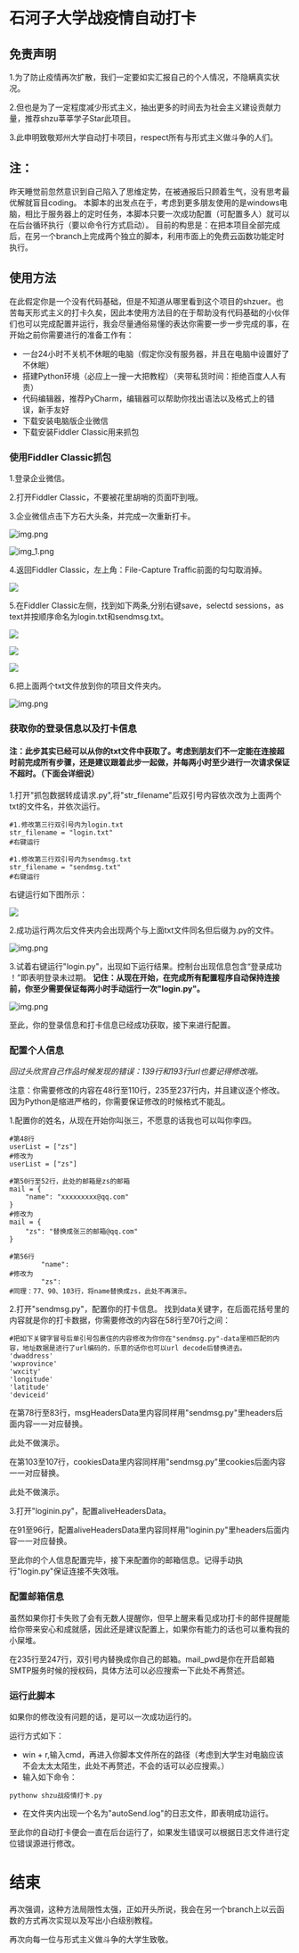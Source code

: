 # 石河子大学战疫情自动打卡
## 免责声明
1.为了防止疫情再次扩散，我们一定要如实汇报自己的个人情况，不隐瞒真实状况。

2.但也是为了一定程度减少形式主义，抽出更多的时间去为社会主义建设贡献力量，推荐shzu莘莘学子Star此项目。

3.此申明致敬郑州大学自动打卡项目，respect所有与形式主义做斗争的人们。

## 注：
昨天睡觉前忽然意识到自己陷入了思维定势，在被通报后只顾着生气，没有思考最优解就盲目coding。
本脚本的出发点在于，考虑到更多朋友使用的是windows电脑，相比于服务器上的定时任务，本脚本只要一次成功配置（可配置多人）就可以在后台循环执行（要以命令行方式启动）。
目前的构思是：在把本项目全部完成后，在另一个branch上完成两个独立的脚本，利用市面上的免费云函数功能定时执行。

## 使用方法
在此假定你是一个没有代码基础，但是不知道从哪里看到这个项目的shzuer。也苦每天形式主义的打卡久矣，因此本使用方法目的在于帮助没有代码基础的小伙伴们也可以完成配置并运行，我会尽量通俗易懂的表达你需要一步一步完成的事，在开始之前你需要进行的准备工作有：
- 一台24小时不关机不休眠的电脑（假定你没有服务器，并且在电脑中设置好了不休眠）
- 搭建Python环境（必应上一搜一大把教程）（夹带私货时间：拒绝百度人人有责）
- 代码编辑器，推荐PyCharm，编辑器可以帮助你找出语法以及格式上的错误，新手友好
- 下载安装电脑版企业微信
- 下载安装Fiddler Classic用来抓包
### 使用Fiddler Classic抓包

1.登录企业微信。

2.打开Fiddler Classic，不要被花里胡哨的页面吓到哦。

3.企业微信点击下方石大头条，并完成一次重新打卡。

![img.png](images/sdtt.png)


![img_1.png](images/dk.png)

4.返回Fiddler Classic，左上角：File-Capture Traffic前面的勾勾取消掉。

![](images/CaptureTraffic.png)

5.在Fiddler Classic左侧，找到如下两条,分别右键save，selectd sessions，as text并按顺序命名为login.txt和sendmsg.txt。

![](images/appso.png)

![](images/msg.png)

![](images/save.png)

6.把上面两个txt文件放到你的项目文件夹内。

![img.png](images/txt.png)

### 获取你的登录信息以及打卡信息

#### 注：此步其实已经可以从你的txt文件中获取了。考虑到朋友们不一定能在连接超时前完成所有步骤，还是建议跟着此步一起做，并每两小时至少进行一次请求保证不超时。（下面会详细说）
1.打开"抓包数据转成请求.py",将"str_filename"后双引号内容依次改为上面两个txt的文件名，并依次运行。
```
#1.修改第三行双引号内为login.txt
str_filename = "login.txt"
#右键运行

#1.修改第三行双引号内为sendmsg.txt
str_filename = "sendmsg.txt"
#右键运行
```

右键运行如下图所示：

![](images/yunxing.png)

2.成功运行两次后文件夹内会出现两个与上面txt文件同名但后缀为.py的文件。

![img.png](images/2py.png)

3.试着右键运行"login.py"，出现如下运行结果。控制台出现信息包含“登录成功 ！”即表明登录未过期。
**记住：从现在开始，在完成所有配置程序自动保持连接前，你至少需要保证每两小时手动运行一次"login.py"。**

![img.png](images/loginrun.png)

至此，你的登录信息和打卡信息已经成功获取，接下来进行配置。

### 配置个人信息

_回过头欣赏自己作品时候发现的错误：139行和193行url也要记得修改哦。_

注意：你需要修改的内容在48行至110行，235至237行内，并且建议逐个修改。因为Python是缩进严格的，你需要保证修改的时候格式不能乱。

1.配置你的姓名，从现在开始你叫张三，不愿意的话我也可以叫你李四。
```
#第48行
userList = ["zs"]
#修改为
userList = ["zs"]

#第50行至52行，此处的邮箱是zs的邮箱
mail = {
    "name": "xxxxxxxxx@qq.com"
}
#修改为
mail = {
    "zs": "替换成张三的邮箱@qq.com"
}

#第56行
        "name":
#修改为
        "zs":
#同理：77、90、103行，将name替换成zs，此处不再演示。

```
2.打开"sendmsg.py"，配置你的打卡信息。
找到data关键字，在后面花括号里的内容就是你的打卡数据，你需要修改的内容在58行至70行之间：
```commandline
#把如下关键字冒号后单引号包裹住的内容修改为你你在"sendmsg.py"-data里相匹配的内容，地址数据是进行了url编码的，乐意的话你也可以url decode后替换进去。
'dwaddress'
'wxprovince'
'wxcity'
'longitude'
'latitude'
'deviceid'
```
在第78行至83行，msgHeadersData里内容同样用"sendmsg.py"里headers后面内容一一对应替换。

此处不做演示。

在第103至107行，cookiesData里内容同样用"sendmsg.py"里cookies后面内容一一对应替换。

此处不做演示。

3.打开"loginin.py"，配置aliveHeadersData。

在91至96行，配置aliveHeadersData里内容同样用"loginin.py"里headers后面内容一一对应替换。

至此你的个人信息配置完毕，接下来配置你的邮箱信息。记得手动执行"login.py"保证连接不失效哦。

### 配置邮箱信息

虽然如果你打卡失败了会有无数人提醒你，但早上醒来看见成功打卡的邮件提醒能给你带来安心和成就感，因此还是建议配置上，如果你有能力的话也可以重构我的小屎堆。

在235行至247行，双引号内替换成你自己的邮箱。mail_pwd是你在开启邮箱SMTP服务时候的授权码，具体方法可以必应搜索一下此处不再赘述。

### 运行此脚本

如果你的修改没有问题的话，是可以一次成功运行的。

运行方式如下：
- win + r,输入cmd，再进入你脚本文件所在的路径（考虑到大学生对电脑应该不会太太太陌生，此处不再赘述，不会的话可以必应搜索。）
- 输入如下命令：
```commandline
pythonw shzu战疫情打卡.py
```
- 在文件夹内出现一个名为"autoSend.log"的日志文件，即表明成功运行。

至此你的自动打卡便会一直在后台运行了，如果发生错误可以根据日志文件进行定位错误源进行修改。

# 结束

再次强调，这种方法局限性太强，正如开头所说，我会在另一个branch上以云函数的方式再次实现以及写出小白级别教程。

再次向每一位与形式主义做斗争的大学生致敬。
























